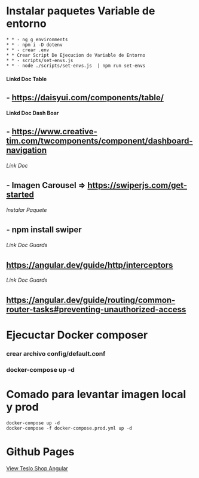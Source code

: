 

# Instalar paquetes Variable de entorno
```
* * - ng g environments
* * - npm i -D dotenv
* * - crear .env
* * Crear Script De Ejecucion de Variable de Entorno
* * - scripts/set-envs.js
* * - node ./scripts/set-envs.js  | npm run set-envs
```

#### Linkd Doc Table 

## - https://daisyui.com/components/table/

#### Linkd Doc Dash Boar 

## - https://www.creative-tim.com/twcomponents/component/dashboard-navigation

###### Link Doc ######

## - Imagen Carousel => https://swiperjs.com/get-started

###### Instalar Paquete ######

## - npm install swiper

###### Link Doc Guards ######

## https://angular.dev/guide/http/interceptors

###### Link Doc Guards ######

## https://angular.dev/guide/routing/common-router-tasks#preventing-unauthorized-access


# Ejecuctar Docker composer

### crear archivo config/default.conf
### docker-compose up -d


# Comado para levantar imagen local y prod
```
docker-compose up -d
docker-compose -f docker-compose.prod.yml up -d
```

# Github Pages 

[View Teslo Shop Angular](https://nruz-app.github.io/angular-teslo-shop/#/)

